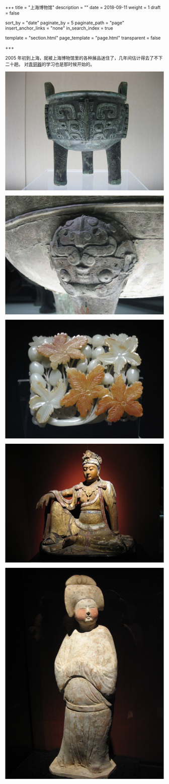 +++
title = "上海博物馆"
description = ""
date = 2018-09-11
weight = 1
draft = false

sort_by = "date"
paginate_by = 5
paginate_path = "page"
insert_anchor_links = "none"
in_search_index = true

template = "section.html"
page_template = "page.html"
transparent = false

+++

2005 年初到上海，就被上海博物馆里的各种展品迷住了，几年间估计得去了不下二十趟。
对[青铜器](/technology/bronze/)的学习也是那时候开始的。

![刘鼎](liuding.jpeg)

![鼎的局部](bronze_pattern.jpeg)

![玉器](jade_flower.jpeg)

![宋代菩萨像](bodhisattva.jpeg)

![唐代仕女像](lady.jpeg)

